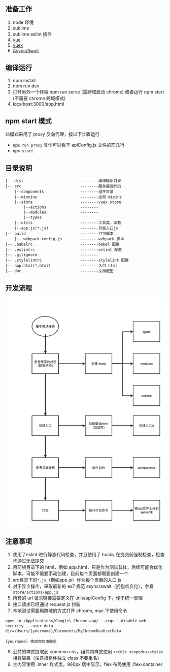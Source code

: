 ## 准备工作
1. node 环境
2. sublime 
3. sublime eslint 插件
4. [vue](https://cn.vuejs.org/index.html)
5. [vuex](https://vuex.vuejs.org/zh-cn/intro.html)
6. [Async/Await](https://cnodejs.org/topic/5640b80d3a6aa72c5e0030b6)

## 编译运行
1. npm install
2. npm run dev 
3. 打开另外一个终端 npm run serve (需跨域启动 chrome) 或者运行 npm start (不需要 chrome 跨域模式)
4. localhost:3000/app.html


## npm start 模式
此模式采用了 proxy 反向代理，按以下步骤运行
* `npm run proxy` 具体可以看下 apiConfig.js 文件的前几行
* `npm start`

## 目录说明
```
|-- dist                         --------编译输出目录
|-- src                          --------服务器端代码
    |--components                --------组件目录
    |--minxins                   --------全局 mixins
    |--store                     --------vuex store
        |--actions               --------
        |--modules               --------
        |--types
    |--utils                     --------工具类、函数
    |--app.js(*.js)              --------页面入口js
|-- build                        --------打包脚本
    |-- webpack.config.js        --------webpack 脚本
|-- .babelrc                     --------babel 配置
|-- .eslintrc                    --------eslint 配置
|-- .gitignore                   --------
|-- .stylelintrc                 --------stylelint 配置
|-- app.html(*.html)             --------入口 html
|-- doc                          --------文档配图
```

## 开发流程
![](./doc/process.png)

## 注意事项
1. 使用了eslint 进行静态代码检查，并且使用了 husky 在提交前强制检查，检查不通过无法提交
2. 目前根目录下的 html，例如 app.html，只是作为测试载体，后续可能会优化脚本，可能不需要手动创建，目前每个页面都需要创建一个
3. src目录下的`*.js`（例如app.js）作为每个页面的入口 js
4. 对于异步操作，采取最新的 es7 规范 async/await（拥抱新变化），参看 `store/actions/app.js `
5. 所有的 url 请求链接需要定义在 utils/apiConfig 下，便于统一管理
6. 接口请求已经通过 request.js 封装
7. 本地测试需要用跨域的方式打开 chrome, mac 下使用命令
```
open -n /Applications/Google\ Chrome.app/ --args --disable-web-security  --user-data-dir=/Users/[yourname]/Documents/MyChromeDevUserData 

[yourname] 换成你的电脑名

```
8. 公共的样式提取到 common.css，组件内样式使用 `<style scoped></style>` 相互隔离（注意根组件独立 class 不要重名）
9. 主内容使用 .inner 样式类，960px 居中显示，flex 布局使用 .flex-container


